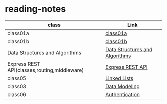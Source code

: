# reading-notes

| class                                        | Link                                                                  |
| -------------------------------------------- | --------------------------------------------------------------------- |
| class01a                                     | [class01a](./class1a.md)                                              |
| class01b                                     | [class01b](./class1b.md)                                              |
| Data Structures and Algorithms               | [Data Structures and Algorithms](./data-structures-and-algorithms.md) |
| Express REST API(classes,routing,middleware) | [Express REST API](./Class02.md)                                      |
| class05                                      | [Linked Lists](./Class5-Linked%20Lists.md)                            |
| class03                                      | [Data Modeling](./Class03.md)                                         |
| class06                                      | [Authentication](./Class06-Authentication.md)                         |
